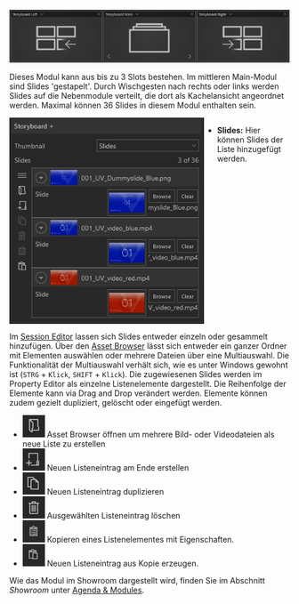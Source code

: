 
![Storyboard+](img/Manager/Module/Storyboardplus_Module.PNG) 
<!-- ![Storyboard+](img/Manager/Module/Storyboard_Left_Module.PNG)
![Storyboard+](img/Manager/Module/Storyboard_Right_Module.PNG)  -->

Dieses Modul kann aus bis zu 3 Slots bestehen. Im mittleren Main-Modul sind Slides 'gestapelt'. Durch Wischgesten nach rechts oder links werden Slides auf die Nebenmodule verteilt, die dort als Kachelansicht angeordnet werden. Maximal können 36 Slides in diesem Modul enthalten sein.



<div style="display: flex">
    <img src="img/Manager/Module/StoryboardplusProperties.PNG" width="350" style="float:left">
    <div>
        <ul>
            <li><b>Slides:</b> Hier können Slides der Liste hinzugefügt werden.</li>
        </ul>
    </div>
</div>

Im [Session Editor](006_sessions.html#session-editor) lassen sich Slides entweder einzeln oder gesammelt hinzufügen. Über den [Asset Browser](050_assetbrowser.md) lässt sich entweder ein ganzer Ordner mit Elementen auswählen oder mehrere Dateien über eine Multiauswahl. Die Funktionalität der Multiauswahl verhält sich, wie es unter Windows gewohnt ist (`STRG` + `Klick`, `SHIFT` + `Klick`).
Die zugewiesenen Slides werden im Property Editor als einzelne Listenelemente dargestellt. Die Reihenfolge der Elemente kann via Drag and Drop verändert werden. Elemente können zudem gezielt dupliziert, gelöscht oder eingefügt werden.

<ul>
    <li><div><img src="img/Manager/Module/Storyboardplus_Icon_Folder.PNG" /> Asset Browser öffnen um mehrere Bild- oder Videodateien als neue Liste zu erstellen</div> </li>
    <li><div>
        <img src="img/Manager/Module/Storyboardplus_Icon_New.PNG"/> Neuen Listeneintrag am Ende erstellen
    </div></li>
    <li><div><img src="img/Manager/Module/Storyboardplus_Icon_Duplicate.PNG"/> Neuen Listeneintrag duplizieren</div></li>
    <li><div><img src="img/Manager/Module/Storyboardplus_Icon_Delete.PNG"/> Ausgewählten Listeneintrag löschen</div></li>
    <li><div><img src="img/Manager/Module/ClipboardCopyIcon.PNG" /> Kopieren eines Listenelementes mit Eigenschaften.</div> </li>
    <li>
    <div>
    <img src="img/Manager/Module/ClipboardPasteIcon.PNG" /> Neuen Listeneintrag aus Kopie erzeugen.</div> </li>
</ul>

Wie das Modul im Showroom dargestellt wird, finden Sie im Abschnitt *Showroom* unter [Agenda & Modules](056_agenda.html#storyboard).

<!-- 
<div style="display: flex; justify-content: space-between;">

<div>
        <img src="img/Manager/Module/Storyboardplus_PropertyEditor.PNG" />
</div>

<ul>
    <li><div><img src="img/Manager/Module/Storyboardplus_Icon_Folder.PNG" /> Asset Browser öffnen um mehrere Bild- oder Videodateien als neue Liste zu erstellen</div> </li>
    <li><div>
        <img src="img/Manager/Module/Storyboardplus_Icon_New.PNG"/> Neuen Listeneintrag am Ende erstellen
    </div></li>
    <li><div><img src="img/Manager/Module/Storyboardplus_Icon_Duplicate.PNG"/> Neuen Listeneintrag duplizieren</div></li>
    <li><div><img src="img/Manager/Module/Storyboardplus_Icon_Delete.PNG"/> Ausgewählten Listeneintrag löschen</div></li>
</ul>


</div>

•    **Background Image** - Die gesamte Slideshow kann mit einem Hintergrund hinterlegt werden. Klicken auf 'Browse' öffnet den Asset Browser. 



•    **Storyboard Left** - Je nach Setup und Platzierung ist der Haken gesetzt. Außerdem kann für dieses Fenster separat ein Background Image mit dem Asset Browser ausgewählt werden. 



•    **Storyboard Right** - Je nach Setup und Platzierung ist der Haken gesetzt. Außerdem kann für dieses Fenster separat ein Background Image mit dem Asset Browser ausgewählt werden. 


Informationen wie das Modul verwendet wird, finden Sie im Kapitel Showroom im Abschnitt Agenda/ [Storyboard](056_agenda/#storyboard). -->

